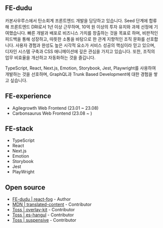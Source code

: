 ## FE-dudu
카본사우루스에서 탄소회계 프론트엔드 개발을 담당하고 있습니다. Seed 단계에 합류해 프론트엔드 DRI로서 1년 이상 근무하며, 10억 원 이상의 투자 유치와 과제 선정에 기여했습니다. 빠른 개발과 배포로 비즈니스 가치를 창출하는 것을 목표로 하며, 비판적인 피드백을 통해 성장하고, 따뜻한 소통을 바탕으로 한 관계 지향적인 조직 문화를 선호합니다. 사용자 경험과 완성도 높은 시각적 요소가 서비스 성공의 핵심이라 믿고 있으며, 디자인 시스템 구축과 CSS 애니메이션에 깊은 관심을 가지고 있습니다. 또한, 조직의 업무 비효율을 개선하고 자동화하는 것을 즐깁니다.

TypeScript, React, Next.js, Emotion, Storybook, Jest, Playwright를 사용하여 개발하는 것을 선호하며, GraphQL과 Trunk Based Development에 대한 경험을 쌓고 싶습니다.


## FE-experience
- Agilegrowth Web Frontend (23.01 ~ 23.08)
- Carbonsaurus Web Frontend (23.08 ~ )

  
## FE-stack
- TypeScript
- React
- Next.js
- Emotion
- Storybook
- Jest
- PlayWright

## Open source
- [FE-dudu | react-fog](https://www.npmjs.com/package/react-fog) - Author
- [MDN | translated-content](https://github.com/mdn/translated-content/pulls?q=is%3Apr+is%3Aclosed+author%3Afe-dudu) - Contributor
- [Toss | overlay-kit](https://github.com/toss/overlay-kit/pulls?q=is%3Apr+author%3Afe-dudu) - Contributor
- [Toss | es-hangul](https://github.com/toss/es-hangul/pulls?q=is%3Apr+author%3Afe-dudu) - Contributor
- [Toss | suspensive](https://github.com/toss/suspensive/pulls?q=is%3Apr+author%3Afe-dudu) - Contributor


